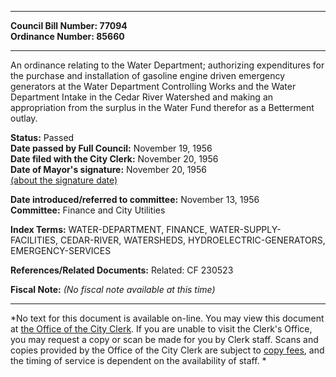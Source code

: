 * * * * *  
  
**Council Bill Number: [](#h0)[](#h2)77094**   
**Ordinance Number: 85660**  
  
* * * * *  
  
An ordinance relating to the Water Department; authorizing expenditures for the purchase and installation of gasoline engine driven emergency generators at the Water Department Controlling Works and the Water Department Intake in the Cedar River Watershed and making an appropriation from the surplus in the Water Fund therefor as a Betterment outlay.  
  
**Status:** Passed   
**Date passed by Full Council:** November 19, 1956   
**Date filed with the City Clerk:** November 20, 1956   
**Date of Mayor's signature:** November 20, 1956   
[(about the signature date)](/~public/approvaldate.htm)   
  
  
**Date introduced/referred to committee:** November 13, 1956   
**Committee:** Finance and City Utilities   
  
**Index Terms:** WATER-DEPARTMENT, FINANCE, WATER-SUPPLY-FACILITIES, CEDAR-RIVER, WATERSHEDS, HYDROELECTRIC-GENERATORS, EMERGENCY-SERVICES  
  
**References/Related Documents:** Related: CF 230523  
  
**Fiscal Note:** *(No fiscal note available at this time)*  
  
* * * * *  
  
*No text for this document is available on-line. You may view this document at [the Office of the City Clerk](http://www.seattle.gov/leg/clerk/contactUs.htm). If you are unable to visit the Clerk's Office, you may request a copy or scan be made for you by Clerk staff. Scans and copies provided by the Office of the City Clerk are subject to [copy fees](http://clerk.seattle.gov/~public/clerkfees.htm), and the timing of service is dependent on the availability of staff. *  
  
  
